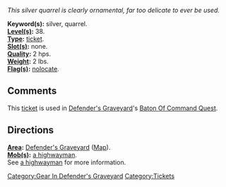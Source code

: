 *This silver quarrel is clearly ornamental, far too delicate to ever be
used.*

**Keyword(s):** silver, quarrel.  
**[Level(s)](Object_Level "wikilink"):** 38.  
**[Type](:Category:_Object_Types "wikilink"):**
[ticket](:Category:_Tickets "wikilink").  
**[Slot(s)](Object_Slots "wikilink"):** none.  
**[Quality](Object_Quality "wikilink"):** 2 hps.  
**[Weight](Object_Weight "wikilink"):** 2 lbs.  
**[Flag(s)](:Category:_Object_Flags "wikilink"):**
[nolocate](NoLocate_Flag "wikilink").  

## Comments

This [ticket](:Category:Tickets "wikilink") is used in [Defender's
Graveyard](:Category:Defender's_Graveyard "wikilink")'s [Baton Of
Command Quest](Baton_Of_Command_Quest "wikilink").  

## Directions

**[Area](:Category:_Areas "wikilink"):** [Defender's
Graveyard](:Category:_Defender's_Graveyard "wikilink")
([Map](Defender's_Graveyard_Map "wikilink")).  
**[Mob(s)](:Category:_Mobs "wikilink"):** [a
highwayman](Highwayman "wikilink").  
See [a highwayman](Highwayman "wikilink") for more information.

[Category:Gear In Defender's
Graveyard](Category:Gear_In_Defender's_Graveyard "wikilink")
[Category:Tickets](Category:Tickets "wikilink")
